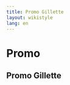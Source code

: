 ```yaml
---
title: Promo Gillette
layout: wikistyle
lang: en
---
```


Promo
========

Promo Gillette
-----------
